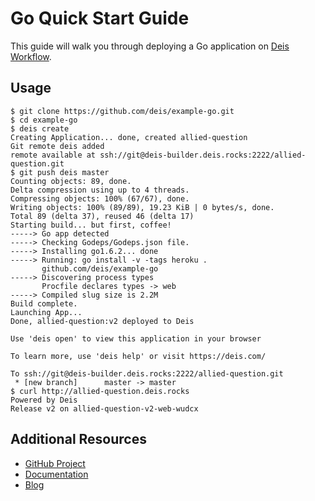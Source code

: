 # Go Quick Start Guide

This guide will walk you through deploying a Go application on [Deis Workflow][].

## Usage

```console
$ git clone https://github.com/deis/example-go.git
$ cd example-go
$ deis create
Creating Application... done, created allied-question
Git remote deis added
remote available at ssh://git@deis-builder.deis.rocks:2222/allied-question.git
$ git push deis master
Counting objects: 89, done.
Delta compression using up to 4 threads.
Compressing objects: 100% (67/67), done.
Writing objects: 100% (89/89), 19.23 KiB | 0 bytes/s, done.
Total 89 (delta 37), reused 46 (delta 17)
Starting build... but first, coffee!
-----> Go app detected
-----> Checking Godeps/Godeps.json file.
-----> Installing go1.6.2... done
-----> Running: go install -v -tags heroku .
       github.com/deis/example-go
-----> Discovering process types
       Procfile declares types -> web
-----> Compiled slug size is 2.2M
Build complete.
Launching App...
Done, allied-question:v2 deployed to Deis

Use 'deis open' to view this application in your browser

To learn more, use 'deis help' or visit https://deis.com/

To ssh://git@deis-builder.deis.rocks:2222/allied-question.git
 * [new branch]      master -> master
$ curl http://allied-question.deis.rocks
Powered by Deis
Release v2 on allied-question-v2-web-wudcx
```

## Additional Resources

* [GitHub Project](https://github.com/deis/workflow)
* [Documentation](https://deis.com/docs/workflow/)
* [Blog](https://deis.com/blog/)

[Deis Workflow]: https://github.com/deis/workflow#readme
